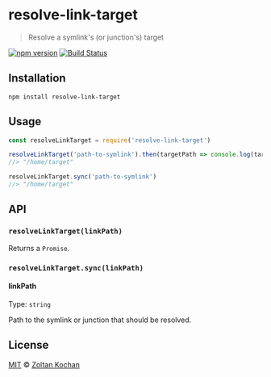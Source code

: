 # resolve-link-target

> Resolve a symlink's (or junction's) target

[![npm version](https://img.shields.io/npm/v/resolve-link-target.svg)](https://www.npmjs.com/package/resolve-link-target) [![Build Status](https://img.shields.io/travis/zkochan/resolve-link-target/master.svg)](https://travis-ci.org/zkochan/resolve-link-target)

## Installation

```
npm install resolve-link-target
```

## Usage

```js
const resolveLinkTarget = require('resolve-link-target')

resolveLinkTarget('path-to-symlink').then(targetPath => console.log(targetPath))
//> "/home/target"

resolveLinkTarget.sync('path-to-symlink')
//> "/home/target"
```

## API

### `resolveLinkTarget(linkPath)`

Returns a `Promise`.

### `resolveLinkTarget.sync(linkPath)`

#### linkPath

Type: `string`

Path to the symlink or junction that should be resolved.

## License

[MIT](LICENSE) © [Zoltan Kochan](https://www.kochan.io/)
